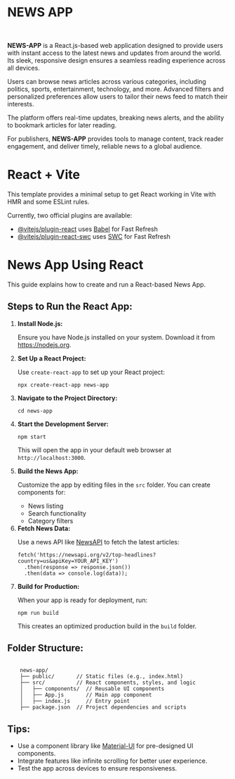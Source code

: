<h1>NEWS APP</h1><br>
<p><b>NEWS-APP</b> is a React.js-based web application designed to provide users with instant access to the latest news and updates from around the world. Its sleek, responsive design ensures a seamless reading experience across all devices.</p>
<p>Users can browse news articles across various categories, including politics, sports, entertainment, technology, and more. Advanced filters and personalized preferences allow users to tailor their news feed to match their interests.</p>
<p>The platform offers real-time updates, breaking news alerts, and the ability to bookmark articles for later reading.</p>
<p>For publishers, <b>NEWS-APP</b> provides tools to manage content, track reader engagement, and deliver timely, reliable news to a global audience.</p>

# React + Vite

This template provides a minimal setup to get React working in Vite with HMR and some ESLint rules.

Currently, two official plugins are available:

- [@vitejs/plugin-react](https://github.com/vitejs/vite-plugin-react/blob/main/packages/plugin-react/README.md) uses [Babel](https://babeljs.io/) for Fast Refresh
- [@vitejs/plugin-react-swc](https://github.com/vitejs/vite-plugin-react-swc) uses [SWC](https://swc.rs/) for Fast Refresh

<h1>News App Using React</h1>
<p>This guide explains how to create and run a React-based News App.</p>
<h2>Steps to Run the React App:</h2>
<ol>
    <li>
        <b>Install Node.js:</b>
        <p>Ensure you have Node.js installed on your system. Download it from <a href="https://nodejs.org" target="_blank">https://nodejs.org</a>.</p>
    </li>
    <li>
        <b>Set Up a React Project:</b>
         <p>Use <code>create-react-app</code> to set up your React project:</p>
         <pre><code>npx create-react-app news-app</code></pre>
    </li>
    <li>
        <b>Navigate to the Project Directory:</b>
        <pre><code>cd news-app</code></pre>
    </li>
    <li>
        <b>Start the Development Server:</b>
        <pre><code>npm start</code></pre>
        <p>This will open the app in your default web browser at <code>http://localhost:3000</code>.</p>
    </li>
    <li>
        <b>Build the News App:</b>
        <p>Customize the app by editing files in the <code>src</code> folder. You can create components for:</p>
        <ul>
            <li>News listing</li>
            <li>Search functionality</li>
            <li>Category filters</li>
        </ul>
    </li>
    <li>
        <b>Fetch News Data:</b>
        <p>Use a news API like <a href="https://newsapi.org" target="_blank">NewsAPI</a> to fetch the latest articles:</p>
        <pre><code>fetch('https://newsapi.org/v2/top-headlines?country=us&apiKey=YOUR_API_KEY')
  .then(response => response.json())
  .then(data => console.log(data));</code></pre>
    </li>
    <li>
        <b>Build for Production:</b>
        <p>When your app is ready for deployment, run:</p>
        <pre><code>npm run build</code></pre>
        <p>This creates an optimized production build in the <code>build</code> folder.</p>
    </li>
</ol>

<h2>Folder Structure:</h2>
<pre><code>
    news-app/
    ├── public/       // Static files (e.g., index.html)
    ├── src/          // React components, styles, and logic
    │   ├── components/  // Reusable UI components
    │   ├── App.js       // Main app component
    │   ├── index.js     // Entry point
    ├── package.json  // Project dependencies and scripts
</code></pre>
<h2>Tips:</h2>
<ul>
    <li>Use a component library like <a href="https://mui.com/" target="_blank">Material-UI</a> for pre-designed UI components.</li>
    <li>Integrate features like infinite scrolling for better user experience.</li>
    <li>Test the app across devices to ensure responsiveness.</li>
</ul>
